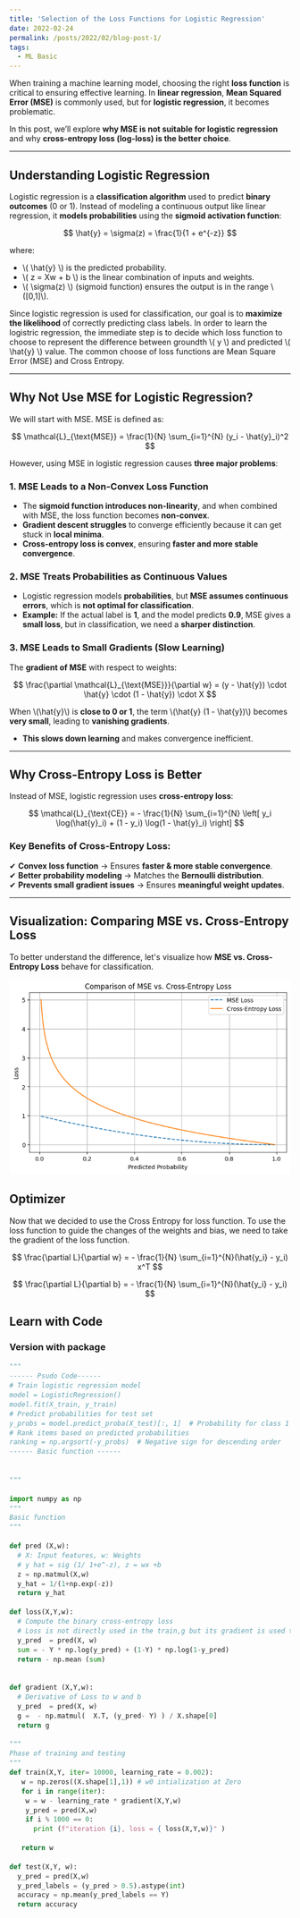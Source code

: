 ```yaml
---
title: 'Selection of the Loss Functions for Logistic Regression'
date: 2022-02-24
permalink: /posts/2022/02/blog-post-1/
tags:
  - ML Basic
---
```


When training a machine learning model, choosing the right **loss function** is critical to ensuring effective learning. In **linear regression**, **Mean Squared Error (MSE)** is commonly used, but for **logistic regression**, it becomes problematic.  

In this post, we’ll explore **why MSE is not suitable for logistic regression** and why **cross-entropy loss (log-loss) is the better choice**.  

---

##  Understanding Logistic Regression  
Logistic regression is a **classification algorithm** used to predict **binary outcomes** (0 or 1). Instead of modeling a continuous output like linear regression, it **models probabilities** using the **sigmoid activation function**:

$$
\hat{y} = \sigma(z) = \frac{1}{1 + e^{-z}}
$$

where:  
- \\( \hat{y} \\) is the predicted probability.  
- \\( z = Xw + b \\) is the linear combination of inputs and weights.  
- \\( \sigma(z) \\) (sigmoid function) ensures the output is in the range \\([0,1]\\).  

Since logistic regression is used for classification, our goal is to **maximize the likelihood** of correctly predicting class labels.
In order to learn  the logistric regression, the immediate step is to decide which loss function to choose to represent the difference between groundth \\( y \\) and predicted \\( \hat{y} \\) value. The common choose of loss functions are Mean Square Error (MSE) and Cross Entropy.

---

## Why Not Use MSE for Logistic Regression?  
We will start with MSE. MSE is defined as:

$$
\mathcal{L}_{\text{MSE}} = \frac{1}{N} \sum_{i=1}^{N} (y_i - \hat{y}_i)^2
$$

However, using MSE in logistic regression causes **three major problems**:

### 1. MSE Leads to a Non-Convex Loss Function  
- The **sigmoid function introduces non-linearity**, and when combined with MSE, the loss function becomes **non-convex**.  
- **Gradient descent struggles** to converge efficiently because it can get stuck in **local minima**.  
- **Cross-entropy loss is convex**, ensuring **faster and more stable convergence**.

###  2. MSE Treats Probabilities as Continuous Values  
- Logistic regression models **probabilities**, but **MSE assumes continuous errors**, which is **not optimal for classification**.  
- **Example:** If the actual label is **1**, and the model predicts **0.9**, MSE gives a **small loss**, but in classification, we need a **sharper distinction**.

### 3. MSE Leads to Small Gradients (Slow Learning)  
The **gradient of MSE** with respect to weights:

$$
\frac{\partial \mathcal{L}_{\text{MSE}}}{\partial w} = (y - \hat{y}) \cdot \hat{y} \cdot (1 - \hat{y}) \cdot X
$$

When \\(\hat{y}\\) is **close to 0 or 1**, the term \\(\hat{y} (1 - \hat{y})\\) becomes **very small**, leading to **vanishing gradients**.
- **This slows down learning** and makes convergence inefficient.

---

##  Why Cross-Entropy Loss is Better  
Instead of MSE, logistic regression uses **cross-entropy loss**:

$$
\mathcal{L}_{\text{CE}} = - \frac{1}{N} \sum_{i=1}^{N} \left[ y_i \log(\hat{y}_i) + (1 - y_i) \log(1 - \hat{y}_i) \right]
$$

### **Key Benefits of Cross-Entropy Loss:**  
✔ **Convex loss function** → Ensures **faster & more stable convergence**.  
✔ **Better probability modeling** → Matches the **Bernoulli distribution**.  
✔ **Prevents small gradient issues** → Ensures **meaningful weight updates**.

---

##  Visualization: Comparing MSE vs. Cross-Entropy Loss  
To better understand the difference, let's visualize how **MSE vs. Cross-Entropy Loss** behave for classification.
<p align="center"><img src="/figures/posts//mse.png"  width="550" class="inline"/></p>

## Optimizer
Now that we decided to use the Cross Entropy for loss function. To use the loss function to guide the changes of the weights and bias, we need to take the gradient of the loss function. 

$$
\frac{\partial L}{\partial w} =  - \frac{1}{N} \sum_{i=1}^{N}(\hat{y_i} - y_i) x^T
$$

$$
\frac{\partial L}{\partial b} =  - \frac{1}{N} \sum_{i=1}^{N}(\hat{y_i} - y_i)
$$

## Learn with Code
### Version with package
```python
"""
------ Psudo Code------ 
# Train logistic regression model
model = LogisticRegression()
model.fit(X_train, y_train)
# Predict probabilities for test set
y_probs = model.predict_proba(X_test)[:, 1]  # Probability for class 1 (relevant)
# Rank items based on predicted probabilities
ranking = np.argsort(-y_probs)  # Negative sign for descending order
------ Basic function ------


"""

import numpy as np
"""
Basic function
"""

def pred (X,w):
  # X: Input features, w: Weights
  # y hat = sig (1/ 1+e^-z), z = wx +b
  z = np.matmul(X,w)
  y_hat = 1/(1+np.exp(-z))
  return y_hat

def loss(X,Y,w):
  # Compute the binary cross-entropy loss
  # Loss is not directly used in the train,g but its gradient is used to update the weights
  y_pred  = pred(X, w)
  sum = - Y * np.log(y_pred) + (1-Y) * np.log(1-y_pred)
  return - np.mean (sum)


def gradient (X,Y,w):
  # Derivative of Loss to w and b
  y_pred  = pred(X, w)
  g =  - np.matmul(  X.T, (y_pred- Y) ) / X.shape[0]
  return g

"""
Phase of training and testing
"""
def train(X,Y, iter= 10000, learning_rate = 0.002):
   w = np.zeros((X.shape[1],1)) # w0 intialization at Zero
   for i in range(iter):
    w = w - learning_rate * gradient(X,Y,w)
    y_pred = pred(X,w)
    if i % 1000 == 0:
      print (f"iteration {i}, loss = { loss(X,Y,w)}" )

   return w

def test(X,Y, w):
  y_pred = pred(X,w)
  y_pred_labels = (y_pred > 0.5).astype(int)
  accuracy = np.mean(y_pred_labels == Y)
  return accuracy
```
